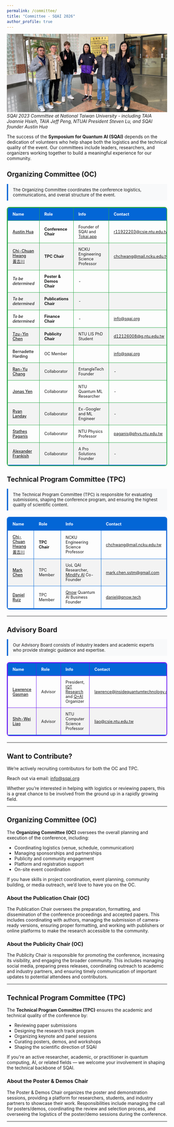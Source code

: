 ```yaml
---
permalink: /committee/
title: "Committee - SQAI 2026"
author_profile: true
---
```


<style>
/* 美化委员会表格的样式 */
table {
  width: 100%;
  border-collapse: collapse;
  margin: 20px 0;
  font-size: 0.9em;
  border-radius: 8px;
  overflow: hidden;
  box-shadow: 0 0 20px rgba(0, 0, 0, 0.1);
}

table thead tr {
  background-color: #0366d6;
  color: white;
  text-align: left;
}

table th,
table td {
  padding: 12px 15px;
}

table tbody tr {
  border-bottom: 1px solid #dddddd;
}

table tbody tr:nth-of-type(even) {
  background-color: #f3f3f3;
}

table tbody tr:last-of-type {
  border-bottom: 2px solid #0366d6;
}

table tbody tr:hover {
  background-color: #f1f8ff;
}

/* 委员会表格特殊样式 */
.tpc-table table, .tpc-table table th, .tpc-table table td {
  border: 1px solid #0366d6;
}

.tpc-table table {
  border-width: 2px;
  box-shadow: 0 0 10px rgba(3, 102, 214, 0.1);
}

.tpc-table tbody tr:hover {
  background-color: #e6f2ff !important;
}

.tpc-table tr td:first-child {
  font-weight: 500;
}

.oc-table table, .oc-table table th, .oc-table table td {
  border: 1px solid #28a745;
}

.oc-table table {
  border-width: 2px;
  box-shadow: 0 0 10px rgba(40, 167, 69, 0.1);
}

.oc-table tbody tr:hover {
  background-color: #e6ffe6 !important;
}

.oc-table tr td:first-child {
  font-weight: 500;
}

.advisory-table table, .advisory-table table th, .advisory-table table td {
  border: 1px solid #6610f2;
}

.advisory-table table {
  border-width: 2px;
  box-shadow: 0 0 10px rgba(102, 16, 242, 0.1);
}

.advisory-table tbody tr:hover {
  background-color: #f2e6ff !important;
}

.advisory-table tr td:first-child {
  font-weight: 500;
}

.committee-description {
  background-color: #f8f9fa;
  border-left: 4px solid #0366d6;
  padding: 10px 15px;
  margin-bottom: 20px;
  font-size: 0.95em;
}

@media (max-width: 768px) {
  table {
    font-size: 0.8em;
  }
  
  table th, 
  table td {
    padding: 8px 10px;
  }
}
</style>

![SQAI 2023 Committee](/images/sqaicommittee.jpg)
*SQAI 2023 Committee at National Taiwan University - including TAIA Joannie Hsieh, TAIA Jeff Peng, NTUAI President Steven Lu, and SQAI founder Austin Hua*

The success of the **Symposium for Quantum AI (SQAI)** depends on the dedication of volunteers who help shape both the logistics and the technical quality of the event. Our committees include leaders, researchers, and organizers working together to build a meaningful experience for our community.

## Organizing Committee (OC)

<div class="committee-description">
The Organizing Committee coordinates the conference logistics, communications, and overall structure of the event.
</div>

<div class="oc-table" markdown="1">

| Name | Role | Info | Contact |
|:-----|:-----|:-----|:--------|
| [Austin Hua](https://www.linkedin.com/in/austin-hua/) | **Conference Chair** | Founder of SQAI and [Tokai.app](https://tokai.app) | r11922203@csie.ntu.edu.tw |
| [Chi-Chuan Hwang<br>黃吉川](https://researchoutput.ncku.edu.tw/en/persons/chi-chuan-hwang) | **TPC Chair** | NCKU Engineering Science Professor | chchwang@mail.ncku.edu.tw |
| *To be determined* | **Poster & Demos Chair** | - | |
| *To be determined* | **Publications Chair** | - | |
| *To be determined* | **Finance Chair** | - | info@sqai.org |
| [Tzu-Yin Chen](https://www.linkedin.com/in/tzuyin-chen/) | **Publicity Chair** | NTU LIS PhD Student | d12126008@g.ntu.edu.tw |
| Bernadette Harding | OC Member |  | info@sqai.org |
| [Ran-Yu Chang](https://www.linkedin.com/in/ran-yu-chang-72a1041b6/) | Collaborator | EntangleTech Founder | - |
| [Jonas Yen](https://www.facebook.com/profile.php?id=100001078614941) | Collaborator | NTU Quantum ML Researcher | - |
| [Ryan Landay](https://www.linkedin.com/in/rlanday/) | Collaborator | Ex-Googler and ML Engineer | - |
| [Stathes Paganis](https://www.phys.ntu.edu.tw/enphysics/paganis.html) | Collaborator | NTU Physics Professor | paganis@phys.ntu.edu.tw |
| [Alexander Frankish](https://www.linkedin.com/in/alexander-frankish/) | Collaborator | A Pro Solutions Founder | - |

</div>

## Technical Program Committee (TPC)

<div class="committee-description">
The Technical Program Committee (TPC) is responsible for evaluating submissions, shaping the conference program, and ensuring the highest quality of scientific content.
</div>

<div class="tpc-table" markdown="1">

| Name | Role | Info | Contact |
|:-----|:-----|:-----|:--------|
| [Chi-Chuan Hwang<br>黃吉川](https://researchoutput.ncku.edu.tw/en/persons/chi-chuan-hwang) | **TPC Chair** | NCKU Engineering Science Professor | chchwang@mail.ncku.edu.tw |
| [Mark Chen](https://www.linkedin.com/in/mark-chen-next/) | TPC Member | UoL QAI Researcher, [Mindify AI](https://www.mindifyai.dev/) Co-Founder | mark.chen.sstm@gmail.com |
| [Daniel Ruiz](https://www.linkedin.com/in/luisdanielruiz-in) | TPC Member | [Qnow](https://qnow.tech) Quantum AI Business Founder | daniel@qnow.tech |

</div>

---

## Advisory Board

<div class="committee-description">
Our Advisory Board consists of industry leaders and academic experts who provide strategic guidance and expertise.
</div>

<div class="advisory-table" markdown="1">

| Name | Role | Info | Contact |
|:-----|:-----|:-----|:--------|
| [Lawrence Gasman](https://www.linkedin.com/in/lawrence-gasman-7480511/) | Advisor | President, [IQT Research](https://www.insidequantumtechnology.com/) and [Q+AI](https://iqtevent.com/quantumai/) Organizer |  lawrence@insidequantumtechnology.com |
| [Shih-Wei Liao](https://ieeexplore.ieee.org/author/37086846354) | Advisor | NTU Computer Science Professor | liao@csie.ntu.edu.tw |

</div>


---

## Want to Contribute?

We’re actively recruiting contributors for both the OC and TPC.

Reach out via email: [info@sqai.org](mailto:info@sqai.org)  

Whether you’re interested in helping with logistics or reviewing papers, this is a great chance to be involved from the ground up in a rapidly growing field.

---

## Organizing Committee (OC)

The **Organizing Committee (OC)** oversees the overall planning and execution of the conference, including:

- Coordinating logistics (venue, schedule, communication)
- Managing sponsorships and partnerships
- Publicity and community engagement
- Platform and registration support
- On-site event coordination

If you have skills in project coordination, event planning, community building, or media outreach, we’d love to have you on the OC.

### About the Publication Chair (OC)
The Publication Chair oversees the preparation, formatting, and dissemination of the conference proceedings and accepted papers. This includes coordinating with authors, managing the submission of camera-ready versions, ensuring proper formatting, and working with publishers or online platforms to make the research accessible to the community.

### About the Publicity Chair (OC)
The Publicity Chair is responsible for promoting the conference, increasing its visibility, and engaging the broader community. This includes managing social media, preparing press releases, coordinating outreach to academic and industry partners, and ensuring timely communication of important updates to potential attendees and contributors.

---

## Technical Program Committee (TPC)

The **Technical Program Committee (TPC)** ensures the academic and technical quality of the conference by:

- Reviewing paper submissions
- Designing the research track program
- Organizing keynote and panel sessions
- Curating posters, demos, and workshops
- Shaping the scientific direction of SQAI

If you're an active researcher, academic, or practitioner in quantum computing, AI, or related fields — we welcome your involvement in shaping the technical backbone of SQAI.

### About the Poster & Demos Chair
The Poster & Demos Chair organizes the poster and demonstration sessions, providing a platform for researchers, students, and industry partners to showcase their work. Responsibilities include managing the call for posters/demos, coordinating the review and selection process, and overseeing the logistics of the poster/demo sessions during the conference.

---

<!-- 请根据实际情况补充和修改名单及职务 -->
